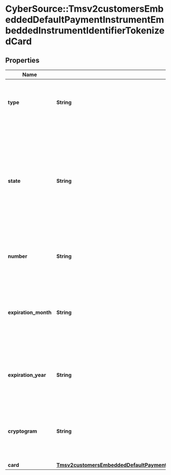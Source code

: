 # CyberSource::Tmsv2customersEmbeddedDefaultPaymentInstrumentEmbeddedInstrumentIdentifierTokenizedCard

## Properties
Name | Type | Description | Notes
------------ | ------------- | ------------- | -------------
**type** | **String** | The network token card association brand Valid values: - visa - mastercard  | [optional] 
**state** | **String** | Issuers state for the network token Valid values: - ACTIVE - SUSPENDED : This state can change to ACTIVE or DELETED. - DELETED : This is a final state for the network token.  | [optional] 
**number** | **String** | The token requestors customer’s payment network token  | [optional] 
**expiration_month** | **String** | Two-digit month in which the network token expires.  Format: &#x60;MM&#x60;.  Valid values: &#x60;01&#x60; through &#x60;12&#x60;.  | [optional] 
**expiration_year** | **String** | Four-digit year in which the network token expires.  Format: &#x60;YYYY&#x60;.  | [optional] 
**cryptogram** | **String** | Generated value used in conjunction with the network token for making a payment.  | [optional] 
**card** | [**Tmsv2customersEmbeddedDefaultPaymentInstrumentEmbeddedInstrumentIdentifierTokenizedCardCard**](Tmsv2customersEmbeddedDefaultPaymentInstrumentEmbeddedInstrumentIdentifierTokenizedCardCard.md) |  | [optional] 


